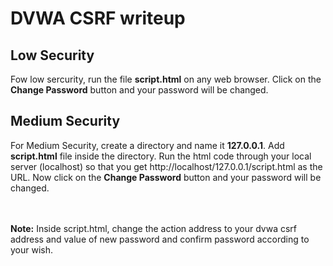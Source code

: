 # DVWA CSRF writeup
## Low Security
Fow low sercurity, run the file <b>script.html</b> on any web browser. Click on the <b>Change Password</b> button and your password will be changed.

## Medium Security
<p>For Medium Security, create a directory and name it <b>127.0.0.1</b>. Add <b>script.html</b> file inside the directory. Run the html code through your local server (localhost) so that you get 
  http://localhost/127.0.0.1/script.html
  as the URL. 
  Now click on the <b> Change Password</b> button and your password will be changed.
  
 <br><br>
 <b>Note:</b> Inside script.html, change the action address to your dvwa csrf address and value of new password and confirm password according to your wish.
